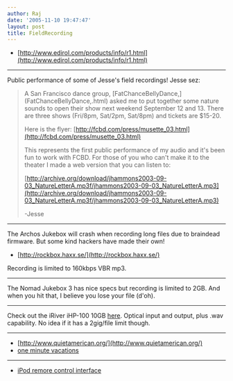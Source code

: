 ```yaml
---
author: Raj
date: '2005-11-10 19:47:47'
layout: post
title: FieldRecording
---
```


* [http://www.edirol.com/products/info/r1.html](http://www.edirol.com/products/info/r1.html)

----

Public performance of some of Jesse's field recordings! Jesse sez:

<blockquote>
A San Francisco dance group, [FatChanceBellyDance,](FatChanceBellyDance,.html) asked me to put   
together some nature sounds to open their show next weekend September
12 and 13.  There are three shows (Fri/8pm, Sat/2pm, Sat/8pm) and
tickets are $15-20.

Here is the flyer: [http://fcbd.com/press/musette_03.html](http://fcbd.com/press/musette_03.html)

This represents the first public performance of my audio and it's been
fun to work with FCBD.  For those of you who can't make it to the
theater I made a web version that you can listen to:

[http://archive.org/download/jhammons2003-09-03_NatureLetterA.mp3f/jhammons2003-09-03_NatureLetterA.mp3](http://archive.org/download/jhammons2003-09-03_NatureLetterA.mp3f/jhammons2003-09-03_NatureLetterA.mp3)

-Jesse

</blockquote>

----

The Archos Jukebox will crash when recording long files due to braindead firmware.  But some kind hackers have made their own!

* [http://rockbox.haxx.se/](http://rockbox.haxx.se/)

Recording is limited to 160kbps VBR mp3.

----

The Nomad Jukebox 3 has nice specs but recording is limited to 2GB.  And when you hit that, I believe you lose your file (d'oh).

----

Check out the iRiver iHP-100 10GB [here](http://www.outwardsound.com/products.php?cid=7&pid=192).  Optical input and output, plus .wav capability.  No idea if it has a 2gig/file limit though.

----

* [http://www.quietamerican.org/](http://www.quietamerican.org/)
* [one minute vacations](http://www.quietamerican.org/vacation.html)

----

* [iPod remore control interface](http://ipodlinux.org/IPod_to_T%26A_remotecontrol_adapter)
